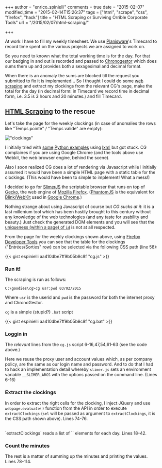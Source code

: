 +++
author = "enrico_spinielli"
comments = true
date = "2015-02-07"
modified_time = "2015-02-14T15:26:37"
tags = ["html", "scrape", "css", "firefox", "hack"]
title = "HTML Scraping or Surviving Orrible Corporate Tools"
url = "/2015/02/07/html-scraping/"

+++

At work I have to fill my weekly timesheet. We use [Planisware][opx]'s Timecard to record time spent on the various projects we are assigned to work on.

So you need to known what the total working time is for the day. For that our badging in and out is recorded and passed to [Chronogestor][cg] which does sums them up and provides both a sexagesimal and decimal format.

When there is an anomaly the sums are blocked till the request you submitted to fix it is implemented...
So I thought I could do some [web scraping][ws] and extract my clockings from the relevant CG's page, make the total for the day (in decimal form: in Timecard we record time in decimal form, i.e. 3.5 is 3 hours and 30 minutes.) and fill Timecard.


## [HTML Scraping][ws] to the rescue ##
Let's take the page for the weekly clockings (in case of anomalies the rows like "Temps pointe" / "Temps valide" are empty):

!["clockings"](https://auto.img.v4.skyrock.net/7206/74747206/pics/3180490115_1_2_jmuRu7c0.png)

I initially tried with [some](https://docs.python-guide.org/en/latest/scenarios/scrape/) [Python examples](https://impythonist.wordpress.com/2015/01/06/ultimate-guide-for-scraping-javascript-rendered-web-pages/) using [lxml][lxml] but got stuck.
CG complaines if you are using Google Chrome (and the tools above use Webkit, the web browser engine, behind the scene).

Also I soon realized CG does a lot of rendering via Javascript while I initially assumed it would have been a simple HTML page with a static table for the clockings. (This would have been to simple to implement! What a mess!)

I decided to go for [SlimerJS](https://slimerjs.org/) the scriptable browser that runs on top of [Gecko](https://en.wikipedia.org/wiki/Gecko_(software)), the web engine of [Mozilla Firefox](mozilla.org/firefox). ([PhantomJS](https://phantomjs.org/) is the equivalent for [Blink/WebKit](https://en.wikipedia.org/wiki/Blink_(layout_engine)) used in [Google Chrome](https://www.google.com/chrome).)

Nothing strange about using Javascript of course but *CG sucks at it*: it is a last millenium tool which has been hastily brought to this century without any knowledge of the web technologies (and any taste for usability and beauty.)
Just check the generated DOM elements and you will see that the [uniqueness (within a page) of `id`](https://www.w3.org/TR/html5/dom.html#the-id-attribute) is not at all respected.

From the page for the weekly clockings shown above, using [Firefox Developer Tools](https://developer.mozilla.org/en/docs/Tools) you can see that the table for the clockings ("Entrées/Sorties" row) can be selected via the following CSS path (line 58):

{{< gist espinielli aa410dbe7ff9b05b9c8f "cg.js" >}}


### Run it! ###
The scraping is run as follows:

```console
C:\goodies\cg>cg usr:pwd 03/02/2015
```

Where `usr` is the userid and `pwd` is the password for both the internet proxy and ChronoGestor.

`cg` is a simple (stupid?) `.bat` script

{{< gist espinielli aa410dbe7ff9b05b9c8f "cg.bat" >}}


### Loggin in ###
The _relevant_ lines from the `cg.js` script 6-16,47,54,61-63 (see the code above.)

Here we reuse the proxy user and account values which, as per company policy, are the same as our login name and password.
And to do that I had to hack an implementation detail whereby `slimer.js` sets an environment variable `__SLIMER_ARGS` with the options passed on the command line. (Lines 6-16)


### Extract the clockings ###

In order to extract the right cells for the clocking, I inject JQuery and use `webpage.evaluate()` function from the API in order to execute `extractClockings` (`sel` will be passed as argument to `extractClockings`, it is the CSS path shown above).
Lines 74-76.


<br/>
`extractClockings` reads a list of `<a>` elements for each day. Lines 18-42.


### Count the minutes ###

The rest is a matter of summing up the minutes and printing the values. Lines 78-114.



[cg]: https://www.gfi.fr/gestion-des-temps/gestion-des-temps.php "Chronogestor"
[opx]: https://en.wikipedia.org/wiki/Planisware "Planisware"
[ws]: https://en.wikipedia.org/wiki/Web_scraping "Web Scraping"
[lxml]: https://lxml.de/ "lxml"